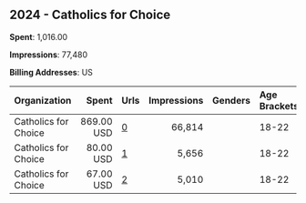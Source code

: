 ## 2024 - Catholics for Choice 
**Spent**: 1,016.00

**Impressions**: 77,480

**Billing Addresses**: US

|Organization|Spent|Urls|Impressions|Genders|Age Brackets|Country Codes|
|:---|---:|:---|---:|:---|:---|:---|
|Catholics for Choice|869.00 USD|[0](https://www.snap.com/political-ads/asset/05b9859bb4543184bffbbb9cdc6060cdc3a01cc4714da1b390f08e7da3d4946a?mediaType=jpg)|66,814||18-22|united states|
|Catholics for Choice|80.00 USD|[1](https://www.snap.com/political-ads/asset/4d194d2a952065f6bcc8ecedb89fc21a2e44a4dcaaedd88c286a31bad11f98f0?mediaType=jpg)|5,656||18-22|united states|
|Catholics for Choice|67.00 USD|[2](https://www.snap.com/political-ads/asset/e5d642d27e54ace8dccb072e4f16ecb414bde5af2e49bf66c52a84ecfdbbf7e8?mediaType=jpg)|5,010||18-22|united states|
